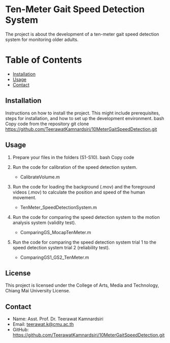 # Ten-Meter Gait Speed Detection System
The project is about the development of a ten-meter gait speed detection system for monitoring older adults.

# Table of Contents
* [Installation](#Installation)
* [Usage](#Usage)
* [Contact](#Usage)
  
## Installation
Instructions on how to install the project. This might include prerequisites, steps for installation, and how to set up the development environment.
bash
Copy code from the repository
git clone https://github.com/TeerawatKamnardsiri/10MeterGaitSpeedDetection.git


## Usage

1. Prepare your files in the folders (S1-S10).
   bash
   Copy code 
2. Run the code for calibration of the speed detection system.

   * CalibrateVolume.m

4. Run the code for loading the background (.mov) and the foreground videos (.mov) to calculate the position and speed of the human movement.

   * TenMeter_SpeedDetectionSystem.m

6. Run the code for comparing the speed detection system to the motion analysis system (validity test).

   * ComparingGS_MocapTenMeter.m

8. Run the code for comparing the speed detection system trial 1 to the speed detection system trial 2 (reliability test).

   * ComparingGS1_GS2_TenMeter.m

## License
This project is licensed under the College of Arts, Media and Technology, Chiang Mai University License.

## Contact
* Name: Asst. Prof. Dr. Teerawat Kamnardsiri
*	Email: teerawat.k@cmu.ac.th
*	GitHub: https://github.com/TeerawatKamnardsiri/10MeterGaitSpeedDetection.git
